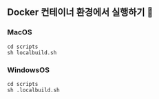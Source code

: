 ## Docker 컨테이너 환경에서 실행하기 🐳

### MacOS

```
cd scripts
sh localbuild.sh
```

### WindowsOS

```
cd scripts
sh .localbuild.sh
```